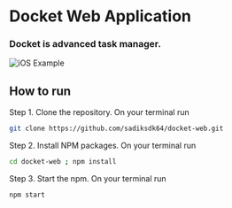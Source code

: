# Docket Web Application
### Docket is advanced task manager.
![iOS Example](./demo.gif)

## How to run 
Step 1. Clone the repository. On your terminal run 

```bash
git clone https://github.com/sadiksdk64/docket-web.git
```

Step 2. Install NPM packages. On your terminal run

```bash
cd docket-web ; npm install
```

Step 3. Start the npm. On your terminal run 

```bash
npm start
```


